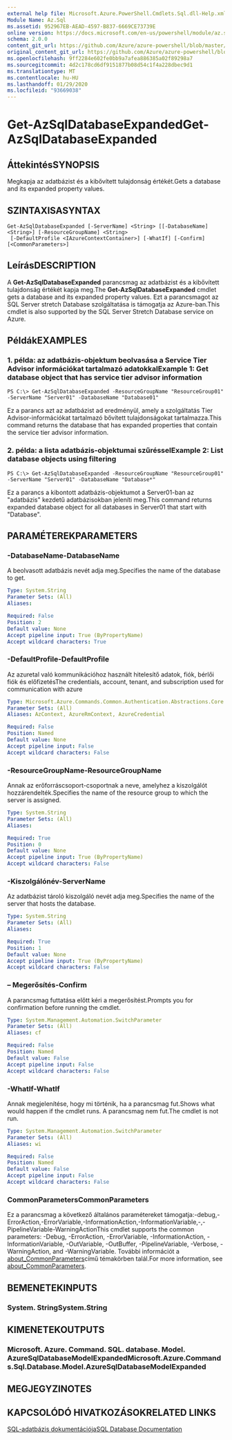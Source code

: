 ```yaml
---
external help file: Microsoft.Azure.PowerShell.Cmdlets.Sql.dll-Help.xml
Module Name: Az.Sql
ms.assetid: 952967EB-AEAD-4597-B837-6669CE73739E
online version: https://docs.microsoft.com/en-us/powershell/module/az.sql/get-azsqldatabaseexpanded
schema: 2.0.0
content_git_url: https://github.com/Azure/azure-powershell/blob/master/src/Sql/Sql/help/Get-AzSqlDatabaseExpanded.md
original_content_git_url: https://github.com/Azure/azure-powershell/blob/master/src/Sql/Sql/help/Get-AzSqlDatabaseExpanded.md
ms.openlocfilehash: 9ff2284e602fe0bb9a7afea886385a02f89298a7
ms.sourcegitcommit: 4d2c178cd6df9151877b08d54c1f4a228dbec9d1
ms.translationtype: MT
ms.contentlocale: hu-HU
ms.lasthandoff: 01/29/2020
ms.locfileid: "93669038"
---
```

# <span data-ttu-id="7deb6-101">Get-AzSqlDatabaseExpanded</span><span class="sxs-lookup"><span data-stu-id="7deb6-101">Get-AzSqlDatabaseExpanded</span></span>

## <span data-ttu-id="7deb6-102">Áttekintés</span><span class="sxs-lookup"><span data-stu-id="7deb6-102">SYNOPSIS</span></span>
<span data-ttu-id="7deb6-103">Megkapja az adatbázist és a kibővített tulajdonság értékét.</span><span class="sxs-lookup"><span data-stu-id="7deb6-103">Gets a database and its expanded property values.</span></span>

## <span data-ttu-id="7deb6-104">SZINTAXISA</span><span class="sxs-lookup"><span data-stu-id="7deb6-104">SYNTAX</span></span>

```
Get-AzSqlDatabaseExpanded [-ServerName] <String> [[-DatabaseName] <String>] [-ResourceGroupName] <String>
 [-DefaultProfile <IAzureContextContainer>] [-WhatIf] [-Confirm] [<CommonParameters>]
```

## <span data-ttu-id="7deb6-105">Leírás</span><span class="sxs-lookup"><span data-stu-id="7deb6-105">DESCRIPTION</span></span>
<span data-ttu-id="7deb6-106">A **Get-AzSqlDatabaseExpanded** parancsmag az adatbázist és a kibővített tulajdonság értékét kapja meg.</span><span class="sxs-lookup"><span data-stu-id="7deb6-106">The **Get-AzSqlDatabaseExpanded** cmdlet gets a database and its expanded property values.</span></span>
<span data-ttu-id="7deb6-107">Ezt a parancsmagot az SQL Server stretch Database szolgáltatása is támogatja az Azure-ban.</span><span class="sxs-lookup"><span data-stu-id="7deb6-107">This cmdlet is also supported by the SQL Server Stretch Database service on Azure.</span></span>

## <span data-ttu-id="7deb6-108">Példák</span><span class="sxs-lookup"><span data-stu-id="7deb6-108">EXAMPLES</span></span>

### <span data-ttu-id="7deb6-109">1. példa: az adatbázis-objektum beolvasása a Service Tier Advisor információkat tartalmazó adatokkal</span><span class="sxs-lookup"><span data-stu-id="7deb6-109">Example 1: Get database object that has service tier advisor information</span></span>
```
PS C:\> Get-AzSqlDatabaseExpanded -ResourceGroupName "ResourceGroup01" -ServerName "Server01" -DatabaseName "Database01"
```

<span data-ttu-id="7deb6-110">Ez a parancs azt az adatbázist ad eredményül, amely a szolgáltatás Tier Advisor-információkat tartalmazó bővített tulajdonságokat tartalmazza.</span><span class="sxs-lookup"><span data-stu-id="7deb6-110">This command returns the database that has expanded properties that contain the service tier advisor information.</span></span>

### <span data-ttu-id="7deb6-111">2. példa: a lista adatbázis-objektumai szűréssel</span><span class="sxs-lookup"><span data-stu-id="7deb6-111">Example 2: List database objects using filtering</span></span>
```
PS C:\> Get-AzSqlDatabaseExpanded -ResourceGroupName "ResourceGroup01" -ServerName "Server01" -DatabaseName "Database*"
```

<span data-ttu-id="7deb6-112">Ez a parancs a kibontott adatbázis-objektumot a Server01-ban az "adatbázis" kezdetű adatbázisokban jeleníti meg.</span><span class="sxs-lookup"><span data-stu-id="7deb6-112">This command returns expanded database object for all databases in Server01 that start with "Database".</span></span>

## <span data-ttu-id="7deb6-113">PARAMÉTEREK</span><span class="sxs-lookup"><span data-stu-id="7deb6-113">PARAMETERS</span></span>

### <span data-ttu-id="7deb6-114">-DatabaseName</span><span class="sxs-lookup"><span data-stu-id="7deb6-114">-DatabaseName</span></span>
<span data-ttu-id="7deb6-115">A beolvasott adatbázis nevét adja meg.</span><span class="sxs-lookup"><span data-stu-id="7deb6-115">Specifies the name of the database to get.</span></span>

```yaml
Type: System.String
Parameter Sets: (All)
Aliases:

Required: False
Position: 2
Default value: None
Accept pipeline input: True (ByPropertyName)
Accept wildcard characters: True
```

### <span data-ttu-id="7deb6-116">-DefaultProfile</span><span class="sxs-lookup"><span data-stu-id="7deb6-116">-DefaultProfile</span></span>
<span data-ttu-id="7deb6-117">Az azuretal való kommunikációhoz használt hitelesítő adatok, fiók, bérlői fiók és előfizetés</span><span class="sxs-lookup"><span data-stu-id="7deb6-117">The credentials, account, tenant, and subscription used for communication with azure</span></span>

```yaml
Type: Microsoft.Azure.Commands.Common.Authentication.Abstractions.Core.IAzureContextContainer
Parameter Sets: (All)
Aliases: AzContext, AzureRmContext, AzureCredential

Required: False
Position: Named
Default value: None
Accept pipeline input: False
Accept wildcard characters: False
```

### <span data-ttu-id="7deb6-118">-ResourceGroupName</span><span class="sxs-lookup"><span data-stu-id="7deb6-118">-ResourceGroupName</span></span>
<span data-ttu-id="7deb6-119">Annak az erőforráscsoport-csoportnak a neve, amelyhez a kiszolgálót hozzárendelték.</span><span class="sxs-lookup"><span data-stu-id="7deb6-119">Specifies the name of the resource group to which the server is assigned.</span></span>

```yaml
Type: System.String
Parameter Sets: (All)
Aliases:

Required: True
Position: 0
Default value: None
Accept pipeline input: True (ByPropertyName)
Accept wildcard characters: False
```

### <span data-ttu-id="7deb6-120">-Kiszolgálónév</span><span class="sxs-lookup"><span data-stu-id="7deb6-120">-ServerName</span></span>
<span data-ttu-id="7deb6-121">Az adatbázist tároló kiszolgáló nevét adja meg.</span><span class="sxs-lookup"><span data-stu-id="7deb6-121">Specifies the name of the server that hosts the database.</span></span>

```yaml
Type: System.String
Parameter Sets: (All)
Aliases:

Required: True
Position: 1
Default value: None
Accept pipeline input: True (ByPropertyName)
Accept wildcard characters: False
```

### <span data-ttu-id="7deb6-122">– Megerősítés</span><span class="sxs-lookup"><span data-stu-id="7deb6-122">-Confirm</span></span>
<span data-ttu-id="7deb6-123">A parancsmag futtatása előtt kéri a megerősítést.</span><span class="sxs-lookup"><span data-stu-id="7deb6-123">Prompts you for confirmation before running the cmdlet.</span></span>

```yaml
Type: System.Management.Automation.SwitchParameter
Parameter Sets: (All)
Aliases: cf

Required: False
Position: Named
Default value: False
Accept pipeline input: False
Accept wildcard characters: False
```

### <span data-ttu-id="7deb6-124">-WhatIf</span><span class="sxs-lookup"><span data-stu-id="7deb6-124">-WhatIf</span></span>
<span data-ttu-id="7deb6-125">Annak megjelenítése, hogy mi történik, ha a parancsmag fut.</span><span class="sxs-lookup"><span data-stu-id="7deb6-125">Shows what would happen if the cmdlet runs.</span></span>
<span data-ttu-id="7deb6-126">A parancsmag nem fut.</span><span class="sxs-lookup"><span data-stu-id="7deb6-126">The cmdlet is not run.</span></span>

```yaml
Type: System.Management.Automation.SwitchParameter
Parameter Sets: (All)
Aliases: wi

Required: False
Position: Named
Default value: False
Accept pipeline input: False
Accept wildcard characters: False
```

### <span data-ttu-id="7deb6-127">CommonParameters</span><span class="sxs-lookup"><span data-stu-id="7deb6-127">CommonParameters</span></span>
<span data-ttu-id="7deb6-128">Ez a parancsmag a következő általános paramétereket támogatja:-debug,-ErrorAction,-ErrorVariable,-InformationAction,-InformationVariable,-,-PipelineVariable-WarningAction</span><span class="sxs-lookup"><span data-stu-id="7deb6-128">This cmdlet supports the common parameters: -Debug, -ErrorAction, -ErrorVariable, -InformationAction, -InformationVariable, -OutVariable, -OutBuffer, -PipelineVariable, -Verbose, -WarningAction, and -WarningVariable.</span></span> <span data-ttu-id="7deb6-129">További információt a [about_CommonParameters](https://go.microsoft.com/fwlink/?LinkID=113216)című témakörben talál.</span><span class="sxs-lookup"><span data-stu-id="7deb6-129">For more information, see [about_CommonParameters](https://go.microsoft.com/fwlink/?LinkID=113216).</span></span>

## <span data-ttu-id="7deb6-130">BEMENETEK</span><span class="sxs-lookup"><span data-stu-id="7deb6-130">INPUTS</span></span>

### <span data-ttu-id="7deb6-131">System. String</span><span class="sxs-lookup"><span data-stu-id="7deb6-131">System.String</span></span>

## <span data-ttu-id="7deb6-132">KIMENETEK</span><span class="sxs-lookup"><span data-stu-id="7deb6-132">OUTPUTS</span></span>

### <span data-ttu-id="7deb6-133">Microsoft. Azure. Command. SQL. database. Model. AzureSqlDatabaseModelExpanded</span><span class="sxs-lookup"><span data-stu-id="7deb6-133">Microsoft.Azure.Commands.Sql.Database.Model.AzureSqlDatabaseModelExpanded</span></span>

## <span data-ttu-id="7deb6-134">MEGJEGYZI</span><span class="sxs-lookup"><span data-stu-id="7deb6-134">NOTES</span></span>

## <span data-ttu-id="7deb6-135">KAPCSOLÓDÓ HIVATKOZÁSOK</span><span class="sxs-lookup"><span data-stu-id="7deb6-135">RELATED LINKS</span></span>

[<span data-ttu-id="7deb6-136">SQL-adatbázis dokumentációja</span><span class="sxs-lookup"><span data-stu-id="7deb6-136">SQL Database Documentation</span></span>](https://docs.microsoft.com/azure/sql-database/)
